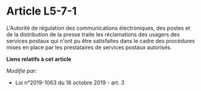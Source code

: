 # Article L5-7-1

L'Autorité de régulation des communications électroniques, des postes et de la distribution de la presse traite les
réclamations des usagers des services postaux qui n'ont pu être satisfaites dans le cadre des procédures mises en place par
les prestataires de services postaux autorisés.

**Liens relatifs à cet article**

_Modifié par_:

  - Loi n°2019-1063 du 18 octobre 2019 - art. 3
